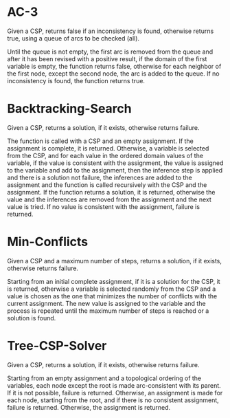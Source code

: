 # AC-3

Given a CSP, returns false if an inconsistency is found, otherwise returns true, using a queue of arcs to be checked (all).

Until the queue is not empty, the first arc is removed from the queue and after it has been revised with a positive result, if the domain of the first variable is empty, the function returns false, otherwise for each neighbor of the first node, except the second node, the arc is added to the queue. If no inconsistency is found, the function returns true.

# Backtracking-Search

Given a CSP, returns a solution, if it exists, otherwise returns failure.

The function is called with a CSP and an empty assignment. If the assignment is complete, it is returned. Otherwise, a variable is selected from the CSP, and for each value in the ordered domain values of the variable, if the value is consistent with the assignment, the value is assigned to the variable and add to the assignment, then the inference step is applied and there is a solution not failure, the inferences are added to the assignment and the function is called recursively with the CSP and the assignment. If the function returns a solution, it is returned, otherwise the value and the inferences are removed from the assignment and the next value is tried. If no value is consistent with the assignment, failure is returned.

# Min-Conflicts

Given a CSP and a maximum number of steps, returns a solution, if it exists, otherwise returns failure.

Starting from an initial complete assignment, if it is a solution for the CSP, it is returned, otherwise a variable is selected randomly from the CSP and a value is chosen as the one that minimizes the number of conflicts with the current assignment. The new value is assigned to the variable and the process is repeated until the maximum number of steps is reached or a solution is found.

# Tree-CSP-Solver

Given a CSP, returns a solution, if it exists, otherwise returns failure.

Starting from an empty assignment and a topological ordering of the variables, each node except the root is made arc-consistent with its parent. If it is not possible, failure is returned. Otherwise, an assignment is made for each node, starting from the root, and if there is no consistent assignment, failure is returned. Otherwise, the assignment is returned.

